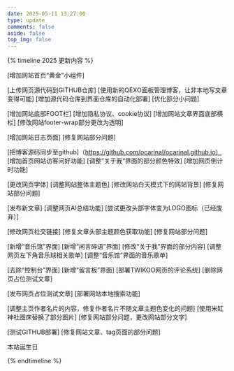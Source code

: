 ```yaml
---
date: 2025-05-11 13:27:00
type: update
comments: false
aside: false
top_img: false
---
```

{% timeline 2025 更新内容 %}
<!-- timeline 05-22 -->
[增加网站首页“黄金”小组件]
<!-- endtimeline -->
<!-- timeline 05-20 -->
[上传网页源代码到GITHUB仓库]
[使用新的QEXO面板管理博客，让非本地写文章变得可能]
[增加源代码仓库到界面仓库的自动化部署]
[优化部分小问题]
<!-- endtimeline -->
<!-- timeline 05-13 -->
[增加网站底部FOOT栏]
[增加隐私协议、cookie协议]
[增加网站文章界面底部横栏]
[修改网站footer-wrap部分更改为透明]
<!-- endtimeline -->
<!-- timeline 05-11 -->
[增加网站日志页面]
[修复网站部分问题]
<!-- endtimeline -->
<!-- timeline 05-08 -->
[把博客源码同步至github]（https://github.com/ocarinal/ocarinal.github.io）
[增加首页网站访客问好功能]
[调整”关于我“界面的部分颜色特效]
[增加网页倒计时功能]
<!-- endtimeline -->
<!-- timeline 05-05 -->
[更改网页字体]
[调整网站整体主题色]
[修改网站白天模式下的网站背景]
[修复网站部分问题]
<!-- endtimeline -->
<!-- timeline 05-04 -->
[发布新文章]
[调整网页AI总结功能]
[尝试更改头部字体变为LOGO图标（已经废弃）]
<!-- endtimeline -->
<!-- timeline 05-03 -->
[修改网页社交链接]
[修复文章头部主题颜色获取功能]
[修复网站部分问题]
<!-- endtimeline -->
<!-- timeline 04-28 -->
[新增“音乐馆”界面]
[新增“闲言碎语”界面]
[修改“关于我”界面的部分内容]
[调整网页左下角音乐球相关歌单]
[调整“音乐馆”界面的音乐歌单]
<!-- endtimeline -->
<!-- timeline 04-26 -->
[去除“控制台”界面]
[新增“留言板”界面]
[部署TWIKOO网页的评论系统]
[删除网页占位测试文章]
<!-- endtimeline -->
<!-- timeline 04-25 -->
[发布网页占位测试文章]
[部署网站本地搜索功能]
<!-- endtimeline -->
<!-- timeline 04-20 -->
[调整主页作者名片的内容，修复作者名片不随文章主题色变化的问题]
[使用米缸神社图床替换了部分图片]
[修复网站部分问题，更改网站部分文字]
<!-- endtimeline -->
<!-- timeline 04-10 -->
[测试GITHUB部署]
[修复网站文章、tag页面的部分问题]
<!-- endtimeline -->
<!-- timeline 03-21 -->
本站诞生日
<!-- endtimeline -->

{% endtimeline %}